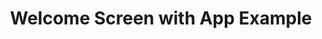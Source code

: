 ---
layout: article
title: Welcome Screen with App Example
description: 
  - A nice Welcome Screen for a Reception or a Lobby which can be maintained via the Peakboad app.
lang: en
weight: 500
isDraft: true
ref: Welcome_with_APP_Example
category:
image: Welcome_with_APP_Example_EN.png
download: Welcome_with_APP_Example_EN.pbmx
overview_description:
overview_benefits:
overview_data_sources:
---